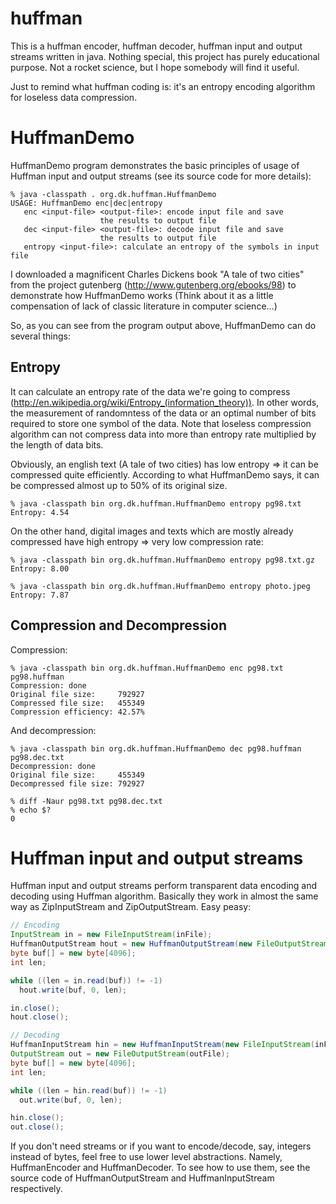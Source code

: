 huffman
=======

This is a huffman encoder, huffman decoder, huffman input and output streams written in java. Nothing special, this project
has purely educational purpose. Not a rocket science, but I hope somebody will find it useful.

Just to remind what huffman coding is: it's an entropy encoding algorithm for loseless data compression.


HuffmanDemo
=======
HuffmanDemo program demonstrates the basic principles of usage of Huffman input and output streams (see its source code for
more details):

    % java -classpath . org.dk.huffman.HuffmanDemo
    USAGE: HuffmanDemo enc|dec|entropy
       enc <input-file> <output-file>: encode input file and save
                        the results to output file
       dec <input-file> <output-file>: decode input file and save
                        the results to output file
       entropy <input-file>: calculate an entropy of the symbols in input file
       
I downloaded a magnificent Charles Dickens book "A tale of two cities" from the project gutenberg (http://www.gutenberg.org/ebooks/98)
to demonstrate how HuffmanDemo works (Think about it as a little compensation of lack of classic literature in computer science...)

So, as you can see from the program output above, HuffmanDemo can do several things:

Entropy
-------

It can calculate an entropy rate of the data we're going to compress (http://en.wikipedia.org/wiki/Entropy_(information_theory)).
In other words, the measurement of randomntess of the data or an optimal number of bits required to store one symbol of the data.
Note that loseless compression algorithm can not compress data into more than entropy rate multiplied by the length of data bits.

Obviously, an english text (A tale of two cities) has low entropy => it can be compressed quite efficiently. According to what
HuffmanDemo says, it can be compressed almost up to 50% of its original size.

    % java -classpath bin org.dk.huffman.HuffmanDemo entropy pg98.txt
    Entropy: 4.54
    
On the other hand, digital images and texts which are mostly already compressed have high entropy => very low compression rate:

    % java -classpath bin org.dk.huffman.HuffmanDemo entropy pg98.txt.gz
    Entropy: 8.00
    
    % java -classpath bin org.dk.huffman.HuffmanDemo entropy photo.jpeg
    Entropy: 7.87


Compression and Decompression
-----------------------------

Compression:

    % java -classpath bin org.dk.huffman.HuffmanDemo enc pg98.txt pg98.huffman
    Compression: done
    Original file size:     792927
    Compressed file size:   455349
    Compression efficiency: 42.57%

And decompression:

    % java -classpath bin org.dk.huffman.HuffmanDemo dec pg98.huffman pg98.dec.txt
    Decompression: done
    Original file size:     455349
    Decompressed file size: 792927
    
    % diff -Naur pg98.txt pg98.dec.txt
    % echo $?
    0

Huffman input and output streams
=======

Huffman input and output streams perform transparent data encoding and decoding using Huffman algorithm. Basically they work in
almost the same way as ZipInputStream and ZipOutputStream. Easy peasy:

```java
// Encoding
InputStream in = new FileInputStream(inFile);
HuffmanOutputStream hout = new HuffmanOutputStream(new FileOutputStream(outFile));
byte buf[] = new byte[4096];
int len;

while ((len = in.read(buf)) != -1)
  hout.write(buf, 0, len);

in.close();
hout.close();
```

```java
// Decoding
HuffmanInputStream hin = new HuffmanInputStream(new FileInputStream(inFile));
OutputStream out = new FileOutputStream(outFile);
byte buf[] = new byte[4096];
int len;

while ((len = hin.read(buf)) != -1)
  out.write(buf, 0, len);

hin.close();
out.close();
```

If you don't need streams or if you want to encode/decode, say, integers instead of bytes, feel free to use lower level abstractions.
Namely, HuffmanEncoder and HuffmanDecoder. To see how to use them, see the source code of HuffmanOutputStream and HuffmanInputStream
respectively.
